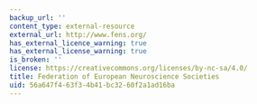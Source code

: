 ```yaml
---
backup_url: ''
content_type: external-resource
external_url: http://www.fens.org/
has_external_licence_warning: true
has_external_license_warning: true
is_broken: ''
license: https://creativecommons.org/licenses/by-nc-sa/4.0/
title: Federation of European Neuroscience Societies
uid: 56a647f4-63f3-4b41-bc32-60f2a1ad16ba
---
```

